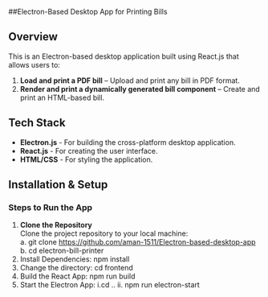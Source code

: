 ##Electron-Based Desktop App for Printing Bills

## Overview  
This is an Electron-based desktop application built using React.js that allows users to:  
1. **Load and print a PDF bill** – Upload and print any bill in PDF format.  
2. **Render and print a dynamically generated bill component** – Create and print an HTML-based bill.

## Tech Stack  
- **Electron.js** - For building the cross-platform desktop application.  
- **React.js** - For creating the user interface.  
- **HTML/CSS** - For styling the application.

## Installation & Setup 
### Steps to Run the App 
1. **Clone the Repository**  
   Clone the project repository to your local machine:  
   a. git clone https://github.com/aman-1511/Electron-based-desktop-app 
   b. cd electron-bill-printer
2. Install Dependencies: npm install  
3. Change the directory: cd frontend
4. Build the React App: npm run build
5. Start the Electron App: i.cd ..
                           ii. npm run electron-start  
                           

   
   
